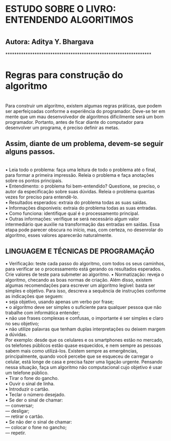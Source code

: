 <h1><b>ESTUDO SOBRE O LIVRO: ENTENDENDO ALGORITIMOS</b><h1>
<h2>Autora: Aditya Y. Bhargava</h2>
  *****************************************************************
  <h1><b>Regras para construção do algoritmo</b></h1><br>
Para construir um algoritmo, existem algumas regras práticas, que podem ser aperfeiçoadas conforme 
a experiência do programador. Deve-se ter em mente que um mau desenvolvedor de algoritmos 
dificilmente será um bom programador. Portanto, antes de ficar diante do computador para desenvolver 
um programa, é preciso definir as metas.<br>
<h2>Assim, diante de um problema, devem-se seguir alguns passos.</h2><br>
• Leia todo o problema: faça uma leitura de todo o problema até o final, para formar a primeira 
impressão. Releia o problema e faça anotações sobre os pontos principais.<br>
• Entendimento: o problema foi bem-entendido? Questione, se preciso, o autor da especificação 
sobre suas dúvidas. Releia o problema quantas vezes for preciso para entendê-lo.<br>
• Resultados esperados: extraia do problema todas as suas saídas.<br>
• Informações disponíveis: extraia do problema todas as suas entradas.<br>
• Como funciona: identifique qual é o processamento principal.<br>
• Outras informações: verifique se será necessário algum valor intermediário que auxilie na 
transformação das entradas em saídas. Essa etapa pode parecer obscura no início, mas, com 
certeza, no desenrolar do algoritmo, esses valores aparecerão naturalmente.<br>
 <h2>LINGUAGEM E TÉCNICAS DE PROGRAMAÇÃO</h2>
• Verificação: teste cada passo do algoritmo, com todos os seus caminhos, para verificar se o 
processamento está gerando os resultados esperados. Crie valores de teste para submeter ao algoritmo.
• Normatização: reveja o algoritmo, checando as boas normas de criação.
Além disso, existem algumas recomendações para escrever um algoritmo legível: basta ser simples e 
objetivo. Para isso, descreva a sequência de instruções conforme as indicações que seguem:<br>
• seja objetivo, usando apenas um verbo por frase;<br>
• o algoritmo deve ser simples o suficiente para qualquer pessoa que não trabalhe com informática 
entender;<br>
• não use frases complexas e confusas, o importante é ser simples e claro no seu objetivo;<br>
• não utilize palavras que tenham duplas interpretações ou deixem margem a dúvidas.<br>
Por exemplo: desde que os celulares e os smartphones estão no mercado, os telefones públicos 
estão quase esquecidos, e nem sempre as pessoas sabem mais como utilizá-los. Existem sempre as 
emergências, principalmente, quando você percebe que se esqueceu de carregar o celular, está longe de 
casa e precisa fazer uma ligação urgente. Pensando nessa situação, faça um algoritmo não computacional 
cujo objetivo é usar um telefone público.<br>
• Tirar o fone do gancho.<br>
• Ouvir o sinal de linha.<br>
• Introduzir o cartão.<br>
• Teclar o número desejado.<br>
• Se der o sinal de chamar:<br>
— conversar;<br>
— desligar;<br>
— retirar o cartão.<br>
• Se não der o sinal de chamar:<br>
— colocar o fone no gancho;<br>
— repetir.
